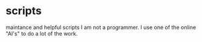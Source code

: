 # scripts
maintance and helpful scripts
I am not a programmer. I use one of the online "AI's" to do a lot of the work. 
